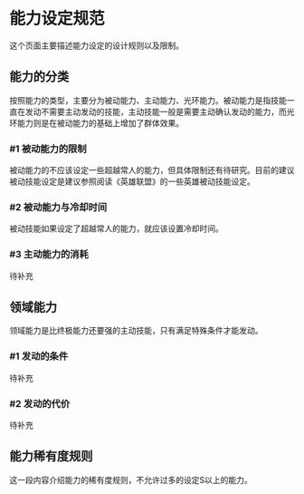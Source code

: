 # 能力设定规范

这个页面主要描述能力设定的设计规则以及限制。

## 能力的分类

按照能力的类型，主要分为被动能力、主动能力、光环能力。被动能力是指技能一直在发动不需要主动发动的技能，主动技能一般是需要主动确认发动的能力，而光环能力则是在被动能力的基础上增加了群体效果。

### #1 被动能力的限制

被动能力的不应该设定一些超越常人的能力，但具体限制还有待研究。目前的建议被动技能设定是建议参照阅读《英雄联盟》的一些英雄被动技能设定。

### #2 被动能力与冷却时间

被动技能如果设定了超越常人的能力，就应该设置冷却时间。

### #3 主动能力的消耗

待补充

## 领域能力

领域能力是比终极能力还要强的主动技能，只有满足特殊条件才能发动。

### #1 发动的条件

待补充

### #2 发动的代价

待补充

## 能力稀有度规则

这一段内容介绍能力的稀有度规则，不允许过多的设定S以上的能力。
